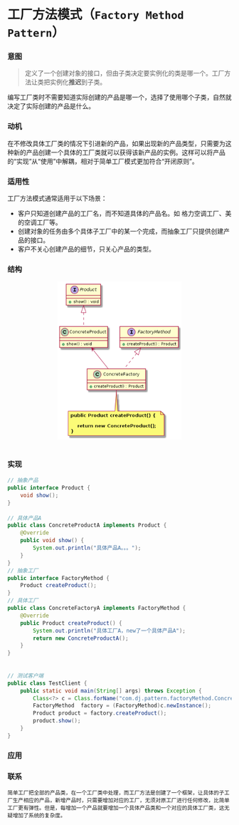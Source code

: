 工厂方法模式（`Factory Method Pattern`）
====================
### **意图**
> 定义了一个创建对象的接口，但由子类决定要实例化的类是哪一个。工厂方法让类把实例化**推迟**到子类。

编写工厂类时不需要知道实际创建的产品是哪一个，选择了使用哪个子类，自然就决定了实际创建的产品是什么。

### **动机**
 在不修改具体工厂类的情况下引进新的产品，如果出现新的产品类型，只需要为这种新的产品创建一个具体的工厂类就可以获得该新产品的实例。这样可以将产品的“实现”从“使用”中解耦，相对于简单工厂模式更加符合“开闭原则”。
 
### **适用性**
工厂方法模式通常适用于以下场景：
- 客户只知道创建产品的工厂名，而不知道具体的产品名。如 格力空调工厂、美的空调工厂等。
- 创建对象的任务由多个具体子工厂中的某一个完成，而抽象工厂只提供创建产品的接口。
- 客户不关心创建产品的细节，只关心产品的类型。

### **结构**
<div align="center"> <img src="images/13.factoryMethod.png" width="280px"> </div><br>

### **实现**

```java
// 抽象产品
public interface Product {
    void show();
}

// 具体产品A
public class ConcreteProductA implements Product {
    @Override
    public void show() {
        System.out.println("具体产品A。。。");
    }
}
// 抽象工厂
public interface FactoryMethod {	
	Product createProduct();
}
// 具体工厂
public class ConcreteFactoryA implements FactoryMethod {
	@Override
	public Product createProduct() {
		System.out.println("具体工厂A，new了一个具体产品A");
		return new ConcreteProductA();
	}
}


// 测试客户端
public class TestClient {
    public static void main(String[] args) throws Exception {
        Class<?> c = Class.forName("com.dj.pattern.factoryMethod.ConcreteFactoryA");
        FactoryMethod  factory = (FactoryMethod)c.newInstance();
        Product product = factory.createProduct();
        product.show();
    }
}
```
### **应用**


### **联系**
    简单工厂把全部的产品类，在一个工厂类中处理，而工厂方法是创建了一个框架，让具体的子工厂生产相应的产品，新增产品时，只需要增加对应的工厂，无须对原工厂进行任何修改，比简单工厂更有弹性。但是，每增加一个产品就要增加一个具体产品类和一个对应的具体工厂类，这无疑增加了系统的复杂度。


